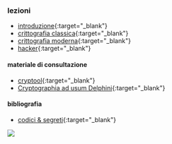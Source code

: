 ### lezioni
- [introduzione](http://albertoferrari.github.io/crittografia/lezioni/cr-00-crittografia_introduzione.pdf){:target="_blank"}
- [crittografia classica](http://albertoferrari.github.io/crittografia/lezioni/cr-01-crittografia_classica.pdf){:target="_blank"}
- [crittografia moderna](http://albertoferrari.github.io/crittografia/lezioni/cr-02-crittografia_moderna.pdf){:target="_blank"}
- [hacker](http://albertoferrari.github.io/crittografia/lezioni/cr-03-hacker.pdf){:target="_blank"}

#### materiale di consultazione

- [cryptool](https://www.cryptool.org/en/){:target="_blank"}
- [Cryptographia ad usum Delphini](http://people.dmi.unipr.it/alessandro.zaccagnini/psfiles/papers/CryptoDelph.pdf){:target="_blank"}

#### bibliografia

- [codici & segreti](https://bur.rizzolilibri.it/libri/codici-segreti/){:target="_blank"}

<img align="middle" src="https://albertoferrari.github.io/crittografia/prof.png">
